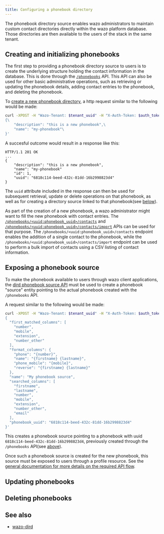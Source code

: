 ```yaml
---
title: Configuring a phonebook directory
---
```


The phonebook directory source enables wazo administrators to maintain custom contact directories
directly within the wazo platform database.  
Those directories are then available to the users of the stack in the same tenant.

## Creating and initializing phonebooks

The first step to providing a phonebook directory source to users is to create the underlying
structure holding the contact information in the database. This is done through the
[`/phonebooks`](/documentation/api/contact.html#tag/phonebook) API. This API can also be used for
other basic administrative operations, such as retrieving or updating the phonebook details, adding
contact entries to the phonebook, and deleting the phonebook.

To
[create a new phonebook directory](/documentation/api/contact.html#tag/phonebook/operation/create_phonebook),
a http request similar to the following would be made:

```bash
curl -XPOST -H "Wazo-Tenant: $tenant_uuid" -H "X-Auth-Token: $auth_token" https://localhost/api/dird/phonebooks -d'\
{\
    "description": "this is a new phonebook",\
    "name": "my-phonebook"\
}'
```

A succesful outcome would result in a response like this:

```
HTTP/1.1 201 OK
...
{
    "description": "this is a new phonebook",
    "name": "my-phonebook"
    "id": 1,
    "uuid": "6818c114-beed-432c-81dd-16b2998823d4"
}
```

The `uuid` attribute included in the response can then be used for subsequent retrieval, update or
delete operations on that phonebook, as well as for creating a directory source linked to that
phonebook(see [below](#exposing-a-phonebook-source)).

As part of the creation of a new phonebook, a wazo administrator might want to fill the new
phonebook with contact entries. The
[`/phonebooks/<uuid:phonebook_uuid>/contacts`](/documentation/api/contact.html#tag/phonebook/operation/create_phonebook_contact)
and
[`/phonebooks/<uuid:phonebook_uuid>/contacts/import`](/documentation/api/contact.html#tag/phonebook/operation/import_phonebook)
APIs can be used for that purpose. The `/phonebooks/<uuid:phonebook_uuid>/contacts` endpoint enables
the addition of a single contact to the phonebook, while the
`/phonebooks/<uuid:phonebook_uuid>/contacts/import` endpoint can be used to perform a bulk import of
contacts using a CSV listing of contact information.

## Exposing a phonebook source

To make the phonebook available to users through wazo client applications, the
[dird phonebook source API](/documentation/api/contact.html#tag/configuration/operation/create_phonebook_source)
must be used to create a phonebook "source" entity pointing to the actual phonebook created with the
`/phonebooks` API.

A request similar to the following would be made:

```bash
curl -XPOST -H "Wazo-Tenant: $tenant_uuid" -H "X-Auth-Token: $auth_token" https://localhost/api/dird/backends/phonebook/sources -d'\
{
  "first_matched_columns": [
    "number",
    "mobile",
    "extension",
    "number_other"
  ],
  "format_columns": {
    "phone": "{number}",
    "name": "{firstname} {lastname}",
    "phone_mobile": "{mobile}",
    "reverse": "{firstname} {lastname}"
  },
  "name": "My phonebook source",
  "searched_columns": [
    "firstname",
    "lastname",
    "number",
    "mobile",
    "extension",
    "number_other",
    "email"
  ],
  "phonebook_uuid": "6818c114-beed-432c-81dd-16b2998823d4"
}'
```

This creates a phonebook source pointing to a phonebook with uuid
`6818c114-beed-432c-81dd-16b2998823d4`, previously created through the `/phonebooks` API(see
[above](#creating-and-initializing-phonebooks)).

Once such a phonebook source is created for the new phonebook, this source must be exposed to users
through a profile resource. See the
[general documentation for more details on the required API flow](/uc-doc/administration/contact_directories/general.md).

## Updating phonebooks

## Deleting phonebooks

## See also

- [wazo-dird](/uc-doc/administration/phonebooks/index.md)

